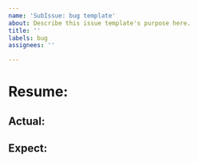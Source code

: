 ```yaml
---
name: 'SubIssue: bug template'
about: Describe this issue template's purpose here.
title: ''
labels: bug
assignees: ''

---
```


# Resume:

## Actual:

## Expect:
